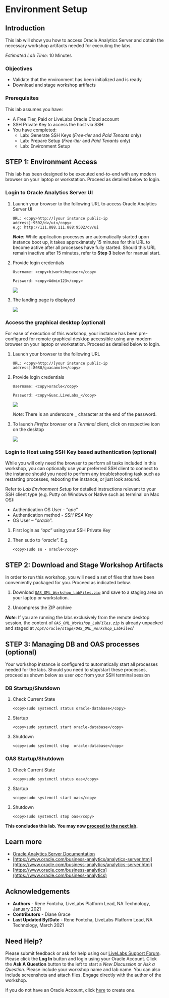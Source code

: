 # Environment Setup

## Introduction
This lab will show you how to access Oracle Analytics Server and obtain the necessary workshop artifacts needed for executing the labs.

*Estimated Lab Time*: 10 Minutes

### Objectives
- Validate that the environment has been initialized and is ready
- Download and stage workshop artifacts

### Prerequisites
This lab assumes you have:
- A Free Tier, Paid or LiveLabs Oracle Cloud account
- SSH Private Key to access the host via SSH
- You have completed:
    - Lab: Generate SSH Keys (*Free-tier* and *Paid Tenants* only)
    - Lab: Prepare Setup (*Free-tier* and *Paid Tenants* only)
    - Lab: Environment Setup

## **STEP 1:** Environment Access
This lab has been designed to be executed end-to-end with any modern browser on your laptop or workstation. Proceed as detailed below to login.

### Login to Oracle Analytics Server UI
1. Launch your browser to the following URL to access Oracle Analytics Server UI

    ```
    URL: <copy>http://[your instance public-ip address]:9502/dv/ui</copy>
    e.g: http://111.888.111.888:9502/dv/ui
    ```

    ***Note:*** While application processes are automatically started upon instance boot up, it takes approximately 15 minutes for this URL to become active after all processes have fully started. Should this URL remain inactive after 15 minutes, refer to **Step 3** below for manual start.

2. Provide login credentials

    ```
    Username: <copy>biworkshopuser</copy>
    ```
    ```
    Password: <copy>Admin123</copy>
    ```

    ![](./images/oas-login.png " ")

3. The landing page is displayed

    ![](./images/oas-landing-page.png " ")

### Access the graphical desktop (optional)
For ease of execution of this workshop, your instance has been pre-configured for remote graphical desktop accessible using any modern browser on your laptop or workstation. Proceed as detailed below to login.

1. Launch your browser to the following URL

    ```
    URL: <copy>http://[your instance public-ip address]:8080/guacamole</copy>
    ```

2. Provide login credentials

    ```
    Username: <copy>oracle</copy>
    ```
    ```
    Password: <copy>Guac.LiveLabs_</copy>
    ```

    ![](./images/guacamole-login.png " ")

    *Note*: There is an underscore `_` character at the end of the password.

3. To launch *Firefox* browser or a *Terminal* client, click on respective icon on the desktop

    ![](./images/guacamole-landing.png " ")

### Login to Host using SSH Key based authentication (optional)
While you will only need the browser to perform all tasks included in this workshop, you can optionally use your preferred SSH client to connect to the instance should you need to perform any troubleshooting task such as restarting processes, rebooting the instance, or just look around.

Refer to *Lab Environment Setup* for detailed instructions relevant to your SSH client type (e.g. Putty on Windows or Native such as terminal on Mac OS):
 - Authentication OS User - “*opc*”
 - Authentication method - *SSH RSA Key*
 - OS User – “*oracle*”.

1. First login as “*opc*” using your SSH Private Key

2. Then sudo to “*oracle*”. E.g.

    ```
    <copy>sudo su - oracle</copy>
    ```

## **STEP 2:** Download and Stage Workshop Artifacts
In order to run this workshop, you will need a set of files that have been conveniently packaged for you. Proceed as indicated below.

1. Download [`OAS_OML_Workshop_LabFiles.zip`](https://objectstorage.us-ashburn-1.oraclecloud.com/p/upY4mzN1N2Oq3PrWIr_PaaAw5hLK3XesrlIehHBFqvobSJTKF309EnZSuLUTlXFt/n/natdsecurity/b/labs-files/o/OAS_OML_Workshop_LabFiles.zip) and save to a staging area on your laptop or workstation.

2. Uncompress the ZIP archive

  ***Note***: If you are running the labs exclusively from the remote desktop session, the content of *`OAS_OML_Workshop_LabFiles.zip`* is already unpacked and staged at *`/opt/oracle/stage/OAS_OML_Workshop_LabFiles`/*

## **STEP 3:** Managing DB and OAS processes (optional)
Your workshop instance is configured to automatically start all processes needed for the labs. Should you need to stop/start these processes, proceed as shown below as user *opc* from your SSH terminal session

### DB Startup/Shutdown

1. Check Current State

    ```
    <copy>sudo systemctl status oracle-database</copy>
    ```

2. Startup

    ```
    <copy>sudo systemctl start oracle-database</copy>
    ```

3. Shutdown

    ```
    <copy>sudo systemctl stop  oracle-database</copy>
    ```

### OAS Startup/Shutdown

1. Check Current State

    ```
    <copy>sudo systemctl status oas</copy>
    ```

2. Startup

    ```
    <copy>sudo systemctl start oas</copy>
    ```

3. Shutdown

    ```
    <copy>sudo systemctl stop oas</copy>
    ```

**This concludes this lab. You may now [proceed to the next lab](#next).**

## Learn more
* [Oracle Analytics Server Documentation](https://docs.oracle.com/en/middleware/bi/analytics-server/index.html)
* [https://www.oracle.com/business-analytics/analytics-server.html](https://www.oracle.com/business-analytics/analytics-server.html)
* [https://www.oracle.com/business-analytics](https://www.oracle.com/business-analytics)

## Acknowledgements
* **Authors** - Rene Fontcha, LiveLabs Platform Lead, NA Technology, January 2021
* **Contributors** - Diane Grace
* **Last Updated By/Date** - Rene Fontcha, LiveLabs Platform Lead, NA Technology, March 2021

## Need Help?
Please submit feedback or ask for help using our [LiveLabs Support Forum](https://community.oracle.com/tech/developers/categories/converged-database). Please click the **Log In** button and login using your Oracle Account. Click the **Ask A Question** button to the left to start a *New Discussion* or *Ask a Question*.  Please include your workshop name and lab name.  You can also include screenshots and attach files.  Engage directly with the author of the workshop.

If you do not have an Oracle Account, click [here](https://profile.oracle.com/myprofile/account/create-account.jspx) to create one.
